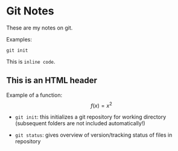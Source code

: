 # Git Notes

These are my notes on git.

Examples:
```
git init
```

This is `inline code`.

<h2>This is an HTML header </h2>

Example of a function:
$$f(x) = x^2$$


* `git init`: this initializes a git repository for working directory (subsequent folders are not included automatically!)

* `git status`: gives overview of version/tracking status of files in repository







